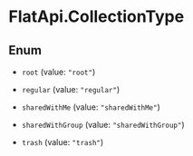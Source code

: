 # FlatApi.CollectionType

## Enum


* `root` (value: `"root"`)

* `regular` (value: `"regular"`)

* `sharedWithMe` (value: `"sharedWithMe"`)

* `sharedWithGroup` (value: `"sharedWithGroup"`)

* `trash` (value: `"trash"`)


